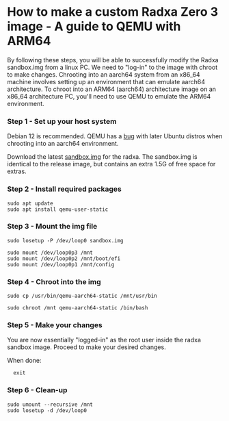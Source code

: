 <h1>How to make a custom Radxa Zero 3 image - A guide to QEMU with ARM64</h1>

  By following these steps, you will be able to successfully modify the Radxa sandbox.img from a linux PC. We need to "log-in" to the image with chroot to make changes. Chrooting into an aarch64 system from an x86_64 machine involves setting up an environment that can emulate aarch64 architecture. To chroot into an ARM64 (aarch64) architecture image on an x86_64 architecture PC, you'll need to use QEMU to emulate the ARM64 environment.

<h3>Step 1 - Set up your host system</h3>

  Debian 12 is recommended. QEMU has a [bug](https://github.com/docker/buildx/issues/1170#issuecomment-2136084089) with later Ubuntu distros when chrooting into an aarch64 environment.
  
  Download the latest [sandbox.img](https://github.com/OpenIPC/sbc-groundstations/releases) for the radxa. The sandbox.img is identical to the release image, but contains an extra 1.5G of free space for extras.

<h3>Step 2 - Install required packages</h3>

    sudo apt update
    sudo apt install qemu-user-static

<h3>Step 3 - Mount the img file</h3>

    sudo losetup -P /dev/loop0 sandbox.img

    sudo mount /dev/loop0p3 /mnt
    sudo mount /dev/loop0p2 /mnt/boot/efi
    sudo mount /dev/loop0p1 /mnt/config

<h3>Step 4 - Chroot into the img</h3>

    sudo cp /usr/bin/qemu-aarch64-static /mnt/usr/bin

    sudo chroot /mnt qemu-aarch64-static /bin/bash

<h3>Step 5 - Make your changes</h3>

  You are now essentially "logged-in" as the root user inside the radxa sandbox image. Proceed to make your desired changes.

  When done:

      exit

<h3>Step 6 - Clean-up</h3>

    sudo umount --recursive /mnt
    sudo losetup -d /dev/loop0

